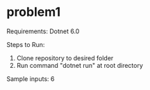 # problem1

Requirements: 
Dotnet 6.0

Steps to Run: 
1) Clone repository to desired folder
2) Run command "dotnet run" at root directory

Sample inputs:
6
